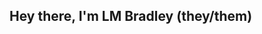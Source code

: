 ## Hey there, I'm LM Bradley (they/them)
<!--
**lmbradleysci/lmbradleysci** is a ✨ _special_ ✨ repository because its `README.md` (this file) appears on your GitHub profile.

Profile under construction!
-->
